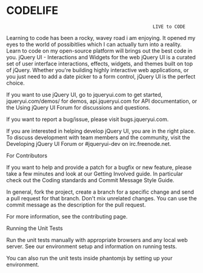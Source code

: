 # CODELIFE
                                                          LIVE to CODE

Learning to code has been a rocky, wavey road i am enjoying. It opened my eyes to the world of possibitlies which I can actually turn into a reality. Learn to code on my open-source platform will brings out the best code in you. 
jQuery UI - Interactions and Widgets for the web
jQuery UI is a curated set of user interface interactions, effects, widgets, and themes built on top of jQuery. Whether you're building highly interactive web applications, or you just need to add a date picker to a form control, jQuery UI is the perfect choice.

If you want to use jQuery UI, go to jqueryui.com to get started, jqueryui.com/demos/ for demos, api.jqueryui.com for API documentation, or the Using jQuery UI Forum for discussions and questions.

If you want to report a bug/issue, please visit bugs.jqueryui.com.

If you are interested in helping develop jQuery UI, you are in the right place. To discuss development with team members and the community, visit the Developing jQuery UI Forum or #jqueryui-dev on irc.freenode.net.

For Contributors

If you want to help and provide a patch for a bugfix or new feature, please take a few minutes and look at our Getting Involved guide. In particular check out the Coding standards and Commit Message Style Guide.

In general, fork the project, create a branch for a specific change and send a pull request for that branch. Don't mix unrelated changes. You can use the commit message as the description for the pull request.

For more information, see the contributing page.

Running the Unit Tests

Run the unit tests manually with appropriate browsers and any local web server. See our environment setup and information on running tests.

You can also run the unit tests inside phantomjs by setting up your environment. 
